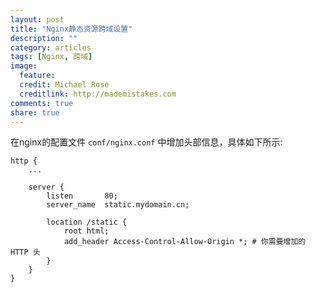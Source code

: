 ```yaml
---
layout: post
title: "Nginx静态资源跨域设置"
description: ""
category: articles
tags: [Nginx, 跨域]
image:
  feature:
  credit: Michael Rose
  creditlink: http://mademistakes.com
comments: true
share: true
---
```



在nginx的配置文件 `conf/nginx.conf` 中增加头部信息，具体如下所示:

```
http {
    ...

    server {
        listen       80;
        server_name  static.mydomain.cn;

        location /static {
            root html;
            add_header Access-Control-Allow-Origin *; # 你需要增加的 HTTP 头
        }
    }
}
```